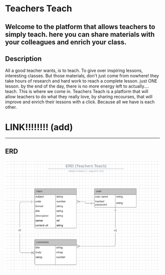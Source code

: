 # Teachers Teach

Welcome to the platform that allows teachers to simply teach. here you can share materials with your colleagues and enrich your class.
---
## Description

All a good teacher wants, is to teach. To give over inspiring lessons, interesting classes. But those materials, don't just come from nowhere! they take hours of research and hard work to reach a complete lesson. just ONE lesson. by the end of the day, there is no more energy left to actually.... teach.
This is where we come in. Teachers Teach is a platform that will allow teachers to do what they really love, by sharing recourses, that will improve and enrich their lessons with a click.
Because all we have is each other.
# LINK!!!!!!!! (add)

---
## ERD
![erd-teacher-class-relationship](img/erd.png)
